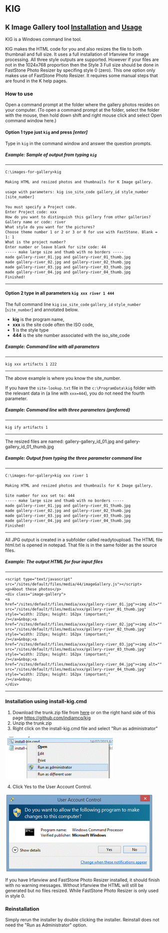 # KIG
## K Image Gallery tool [Installation](#instal) and [Usage](#usage)

KIG is a Windows command line tool.

KIG makes the HTML code for you and also resizes the file to both thumbnail and full size. It uses a full installation of Irfanview for image processing. All three style outputs are supported. However if your files are not in the 1024x768 proportion then the Style 3 Full size should be done in FastStone Photo Resizer by specifing style 0 (zero). This one option only makes use of FastStone Photo Resizer. It requires some manual steps that are found in the K help pages.

### <a name="usage"></a>How to use
Open a command prompt at the folder where the gallery photos resides on your computer. (To open a command prompt at the folder, select the folder with the mouse, then hold down shift and right mouse click and select Open command window here.)

#### Option 1 type just `kig` and press *[enter]*

Type in `kig` in the command window and answer the question prompts.

##### Example: Sample of output from typing `kig`
---
````
C:\images-for-gallery>kig

Making HTML and resized photos and thumbnails for K Image gallery.

usage with parameters: kig iso_site_code gallery_id style_number [site_number]

You must specify a Project code.
Enter Project code: xxx
How do you want to distinguish this gallery from other galleries?
Gallery name or code: river
What style do you want for the pictures?
Choose theme number 1 or 2 or 3 or 0 for use with FastStone. Blank = 1: 1
What is the project number?
Enter number or leave blank for site code: 44
----- make large size and thumb with no borders -----
made gallery-river_01.jpg and gallery-river_01_thumb.jpg
made gallery-river_02.jpg and gallery-river_02_thumb.jpg
made gallery-river_03.jpg and gallery-river_03_thumb.jpg
made gallery-river_04.jpg and gallery-river_04_thumb.jpg
Finished!
````
---

#### Option 2 type in all parameters `kig xxx river 1 444`

The full command line `kig` `iso_site_code` `gallery_id` `style_number` [`site_number`] and annotated below. 
- **kig** is the program name,
- **xxx** is the site code often the ISO code,
- **1** is the style type
- **444** is the site number associated with the iso_site_code


##### Example: Command line with all parameters
---
```
kig xxx artifacts 1 222
```
---
The above example is where you know the site_number.

If you have the `site-lookup.txt` file in the `c:\ProgramData\kig` folder with the relevant data in (a line with `xxx=444`), you do not need the fourth parameter.

##### Example: Command line with three parameters (preferred)
---
```
kig ify artifacts 1
```
---

The resized files are named:
gallery-gallery_id_01.jpg and gallery-gallery_id_01_thumb.jpg

##### Example: Output from typing the three parameter command line
---
```
C:\images-for-gallery>kig xxx river 1

Making HTML and resized photos and thumbnails for K Image gallery.

Site number for xxx set to: 444
----- make large size and thumb with no borders -----
made gallery-river_01.jpg and gallery-river_01_thumb.jpg
made gallery-river_02.jpg and gallery-river_02_thumb.jpg
made gallery-river_03.jpg and gallery-river_03_thumb.jpg
made gallery-river_04.jpg and gallery-river_04_thumb.jpg
Finished!
```
---



All JPG output is created in a subfolder called readytoupload. The HTML file html.txt is opened in notepad. That file is in the same folder as the source files.

##### Example: The output HTML for four input files
---
```
<script type="text/javascript" src="/sites/default/files/media/44/imageGallery.js"></script> 
<p>About these photos</p> 
<div class="image-gallery"> 
<a  
href="/sites/default/files/media/xxx/gallery-river_01.jpg"><img alt="" 
src="/sites/default/files/media/xxx/gallery-river_01_thumb.jpg" style="width: 215px; height: 162px !important;" 
/></a>&nbsp;<a  
href="/sites/default/files/media/xxx/gallery-river_02.jpg"><img alt="" 
src="/sites/default/files/media/xxx/gallery-river_02_thumb.jpg" style="width: 215px; height: 162px !important;" 
/></a>&nbsp;<a  
href="/sites/default/files/media/xxx/gallery-river_03.jpg"><img alt="" 
src="/sites/default/files/media/xxx/gallery-river_03_thumb.jpg" style="width: 215px; height: 162px !important;" 
/></a>&nbsp;<a  
href="/sites/default/files/media/xxx/gallery-river_04.jpg"><img alt="" 
src="/sites/default/files/media/xxx/gallery-river_04_thumb.jpg" style="width: 215px; height: 162px !important;" 
/></a>&nbsp; 
</div> 
```
---


### <a name="instal"></a>Installation using install-kig.cmd

1. Download the trunk.zip file from [here](https://github.com/indiamcq/kig/archive/master.zip) or on the right hand side of  this page https://github.com/indiamcq/kig
2. Unzip the trunk.zip
3. Right click on the install-kig.cmd file and select "Run as administrator"

  ![Run as Administrator](/photos/RunAsAdmin.GIF)

4. Click Yes to the User Account Control.

  ![Run as Administrator](/photos/UserAccountControl.GIF)

If you have Irfanview and FastStone Photo Resizer installed, it should finish with no warning messages. 
Without Irfanview the HTML will still be generated but no files resized. While FastStone Photo Resizer is only used in style 0.


### Reinstallation
Simply rerun the installer by double clicking the installer. Reinstall does not need the "Run as Administrator" option.
